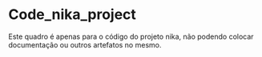 # Code_nika_project
Este quadro é apenas para o código do projeto nika, não podendo colocar documentação ou outros artefatos no mesmo.
